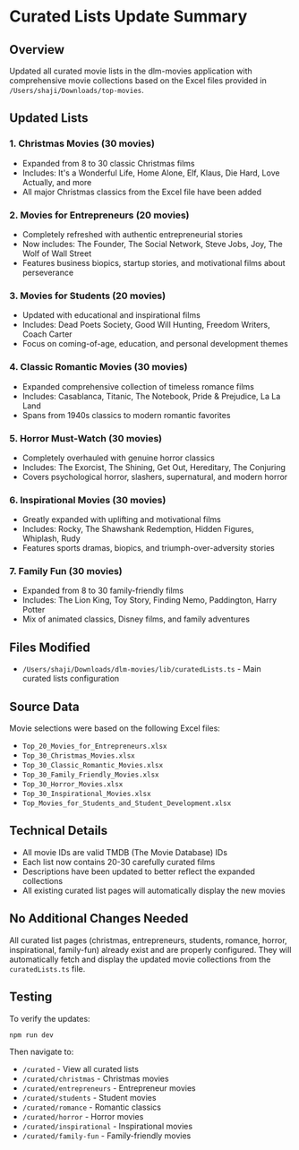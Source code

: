 # Curated Lists Update Summary

## Overview
Updated all curated movie lists in the dlm-movies application with comprehensive movie collections based on the Excel files provided in `/Users/shaji/Downloads/top-movies`.

## Updated Lists

### 1. **Christmas Movies** (30 movies)
- Expanded from 8 to 30 classic Christmas films
- Includes: It's a Wonderful Life, Home Alone, Elf, Klaus, Die Hard, Love Actually, and more
- All major Christmas classics from the Excel file have been added

### 2. **Movies for Entrepreneurs** (20 movies)
- Completely refreshed with authentic entrepreneurial stories
- Now includes: The Founder, The Social Network, Steve Jobs, Joy, The Wolf of Wall Street
- Features business biopics, startup stories, and motivational films about perseverance

### 3. **Movies for Students** (20 movies)
- Updated with educational and inspirational films
- Includes: Dead Poets Society, Good Will Hunting, Freedom Writers, Coach Carter
- Focus on coming-of-age, education, and personal development themes

### 4. **Classic Romantic Movies** (30 movies)
- Expanded comprehensive collection of timeless romance films
- Includes: Casablanca, Titanic, The Notebook, Pride & Prejudice, La La Land
- Spans from 1940s classics to modern romantic favorites

### 5. **Horror Must-Watch** (30 movies)
- Completely overhauled with genuine horror classics
- Includes: The Exorcist, The Shining, Get Out, Hereditary, The Conjuring
- Covers psychological horror, slashers, supernatural, and modern horror

### 6. **Inspirational Movies** (30 movies)
- Greatly expanded with uplifting and motivational films
- Includes: Rocky, The Shawshank Redemption, Hidden Figures, Whiplash, Rudy
- Features sports dramas, biopics, and triumph-over-adversity stories

### 7. **Family Fun** (30 movies)
- Expanded from 8 to 30 family-friendly films
- Includes: The Lion King, Toy Story, Finding Nemo, Paddington, Harry Potter
- Mix of animated classics, Disney films, and family adventures

## Files Modified
- `/Users/shaji/Downloads/dlm-movies/lib/curatedLists.ts` - Main curated lists configuration

## Source Data
Movie selections were based on the following Excel files:
- `Top_20_Movies_for_Entrepreneurs.xlsx`
- `Top_30_Christmas_Movies.xlsx`
- `Top_30_Classic_Romantic_Movies.xlsx`
- `Top_30_Family_Friendly_Movies.xlsx`
- `Top_30_Horror_Movies.xlsx`
- `Top_30_Inspirational_Movies.xlsx`
- `Top_Movies_for_Students_and_Student_Development.xlsx`

## Technical Details
- All movie IDs are valid TMDB (The Movie Database) IDs
- Each list now contains 20-30 carefully curated films
- Descriptions have been updated to better reflect the expanded collections
- All existing curated list pages will automatically display the new movies

## No Additional Changes Needed
All curated list pages (christmas, entrepreneurs, students, romance, horror, inspirational, family-fun) already exist and are properly configured. They will automatically fetch and display the updated movie collections from the `curatedLists.ts` file.

## Testing
To verify the updates:
```bash
npm run dev
```

Then navigate to:
- `/curated` - View all curated lists
- `/curated/christmas` - Christmas movies
- `/curated/entrepreneurs` - Entrepreneur movies
- `/curated/students` - Student movies
- `/curated/romance` - Romantic classics
- `/curated/horror` - Horror movies
- `/curated/inspirational` - Inspirational movies
- `/curated/family-fun` - Family-friendly movies
